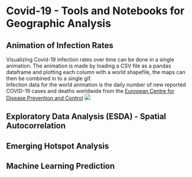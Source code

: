 # Covid-19 - Tools and Notebooks for Geographic Analysis

## Animation of Infection Rates
Visualizing Covid-19 infection rates over time can be done in a single animation. The animation is made by loading a CSV file as a pandas dataframe and plotting each column with a world shapefile, the maps can then be combined in to a single gif. <br>
Infection data for the world animation is the daily number of new reported COVID-19 cases and deaths worldwide from the [European Centre for Disease Prevention and Control](https://www.ecdc.europa.eu/en/publications-data/download-todays-data-geographic-distribution-covid-19-cases-worldwide)
![](Images/World_Covid-19_timeseries.gif)

## Exploratory Data Analysis (ESDA) - Spatial Autocorrelation

## Emerging Hotspot Analysis

## Machine Learning Prediction
